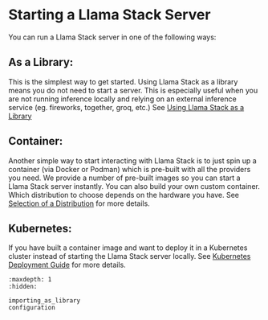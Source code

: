 # Starting a Llama Stack Server

You can run a Llama Stack server in one of the following ways:

## As a Library:

This is the simplest way to get started. Using Llama Stack as a library means you do not need to start a server. This is especially useful when you are not running inference locally and relying on an external inference service (eg. fireworks, together, groq, etc.) See [Using Llama Stack as a Library](importing_as_library)


## Container:

Another simple way to start interacting with Llama Stack is to just spin up a container (via Docker or Podman) which is pre-built with all the providers you need. We provide a number of pre-built images so you can start a Llama Stack server instantly. You can also build your own custom container. Which distribution to choose depends on the hardware you have. See [Selection of a Distribution](selection) for more details.

## Kubernetes:

If you have built a container image and want to deploy it in a Kubernetes cluster instead of starting the Llama Stack server locally. See [Kubernetes Deployment Guide](kubernetes_deployment) for more details.


```{toctree}
:maxdepth: 1
:hidden:

importing_as_library
configuration
```
